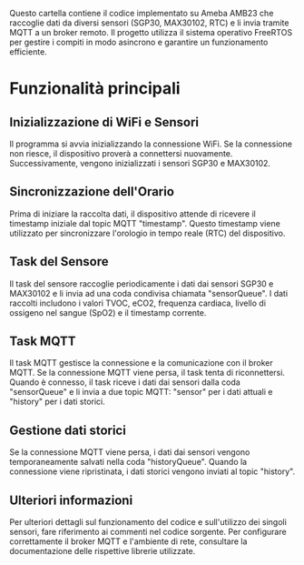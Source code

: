 Questo cartella contiene il codice implementato su Ameba AMB23 che raccoglie dati da diversi sensori (SGP30, MAX30102, RTC) e li invia tramite MQTT a un broker remoto. Il progetto utilizza il sistema operativo FreeRTOS per gestire i compiti in modo asincrono e garantire un funzionamento efficiente.

# Funzionalità principali

## Inizializzazione di WiFi e Sensori
Il programma si avvia inizializzando la connessione WiFi. Se la connessione non riesce, il dispositivo proverà a connettersi nuovamente. Successivamente, vengono inizializzati i sensori SGP30 e MAX30102.

## Sincronizzazione dell'Orario
Prima di iniziare la raccolta dati, il dispositivo attende di ricevere il timestamp iniziale dal topic MQTT "timestamp". Questo timestamp viene utilizzato per sincronizzare l'orologio in tempo reale (RTC) del dispositivo.

## Task del Sensore
Il task del sensore raccoglie periodicamente i dati dai sensori SGP30 e MAX30102 e li invia ad una coda condivisa chiamata "sensorQueue". I dati raccolti includono i valori TVOC, eCO2, frequenza cardiaca, livello di ossigeno nel sangue (SpO2) e il timestamp corrente.

## Task MQTT
Il task MQTT gestisce la connessione e la comunicazione con il broker MQTT. Se la connessione MQTT viene persa, il task tenta di riconnettersi. Quando è connesso, il task riceve i dati dai sensori dalla coda "sensorQueue" e li invia a due topic MQTT: "sensor" per i dati attuali e "history" per i dati storici.

## Gestione dati storici
Se la connessione MQTT viene persa, i dati dai sensori vengono temporaneamente salvati nella coda "historyQueue". Quando la connessione viene ripristinata, i dati storici vengono inviati al topic "history".

## Ulteriori informazioni
Per ulteriori dettagli sul funzionamento del codice e sull'utilizzo dei singoli sensori, fare riferimento ai commenti nel codice sorgente. Per configurare correttamente il broker MQTT e l'ambiente di rete, consultare la documentazione delle rispettive librerie utilizzate.